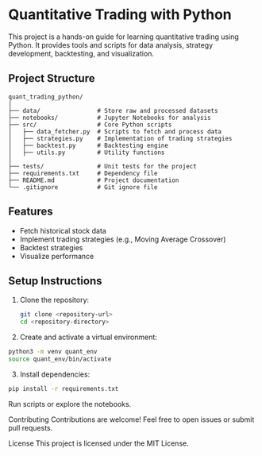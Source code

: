 # Quantitative Trading with Python

This project is a hands-on guide for learning quantitative trading using Python. It provides tools and scripts for data analysis, strategy development, backtesting, and visualization.

## Project Structure
```
quant_trading_python/
│
├── data/                # Store raw and processed datasets
├── notebooks/           # Jupyter Notebooks for analysis
├── src/                 # Core Python scripts
│   ├── data_fetcher.py  # Scripts to fetch and process data
│   ├── strategies.py    # Implementation of trading strategies
│   ├── backtest.py      # Backtesting engine
│   ├── utils.py         # Utility functions
│
├── tests/               # Unit tests for the project
├── requirements.txt     # Dependency file
├── README.md            # Project documentation
└── .gitignore           # Git ignore file
```

## Features
- Fetch historical stock data
- Implement trading strategies (e.g., Moving Average Crossover)
- Backtest strategies
- Visualize performance

## Setup Instructions
1. Clone the repository:
   ```bash
   git clone <repository-url>
   cd <repository-directory>
    ```
2. Create and activate a virtual environment:
```bash     
python3 -m venv quant_env
source quant_env/bin/activate
```
3. Install dependencies:
```bash 
pip install -r requirements.txt
```
Run scripts or explore the notebooks.

Contributing
Contributions are welcome! Feel free to open issues or submit pull requests.

License
This project is licensed under the MIT License.